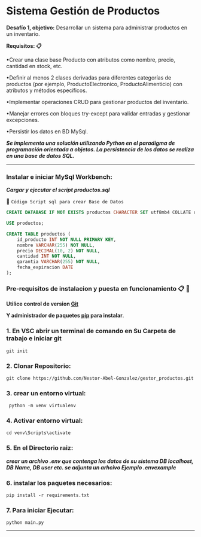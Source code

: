# Sistema Gestión de Productos


**Desafío 1, objetivo:** Desarrollar un sistema para administrar productos en un inventario.  
 
**Requisitos: 📋**

  •Crear una clase base Producto con atributos como nombre, precio, cantidad en stock, etc.
    
  •Definir al menos 2 clases derivadas para diferentes categorías de productos (por ejemplo, ProductoElectronico, ProductoAlimenticio) con atributos y métodos específicos.
    
  •Implementar operaciones CRUD para gestionar productos del inventario.
    
  •Manejar errores con bloques try-except para validar entradas y gestionar excepciones.
    
  •Persistir los datos en BD MySql.

***Se implementa una solución utilizando Python en el paradigma de programación orientada a objetos.
La persistencia de los datos se realiza en una base de datos SQL.***

---

### Instalar e iniciar MySql Workbench:


***Cargar y ejecutar el script productos.sql***

:wrench:
`Código Script sql para crear Base de Datos`  


```sql
CREATE DATABASE IF NOT EXISTS productos CHARACTER SET utf8mb4 COLLATE utf8mb4_general_ci;

USE productos;

CREATE TABLE productos (
    id_producto INT NOT NULL PRIMARY KEY,
    nombre VARCHAR(255) NOT NULL,
    precio DECIMAL(10, 2) NOT NULL,
    cantidad INT NOT NULL,
    garantia VARCHAR(255) NOT NULL,
    fecha_expiracion DATE
);

```

### Pre-requisitos de instalacion y puesta en funcionamiento 📋  :wrench:
**Utilice control de version [Git](https://git-scm.com/book/es/v2/Inicio---Sobre-el-Control-de-Versiones-Instalaci%C3%B3n-de-Git)**

**Y administrador de paquetes [pip](https://pip.pypa.io/en/stable/) para instalar**.

### 1. En VSC abrir un terminal de comando en Su Carpeta de trabajo e iniciar git

```
git init
```
### 2. Clonar Repositorio:

```
git clone https://github.com/Nestor-Abel-Gonzalez/gestor_productos.git
```
### 3. crear un entorno virtual:   
```
 python -m venv virtualenv
```
### 4. Activar entorno virtual:
```
cd venv\Scripts\activate
```

### 5. En el Directorio raiz:

  ***crear un archivo .env que contenga los datos de su sistema DB localhost, DB Name, DB user etc.
    se adjunta un arhcivo Ejemplo .envexample***
   
### 6. instalar los paquetes necesarios:
```
pip install -r requirements.txt
```

### 7. Para iniciar Ejecutar:

   ```
   python main.py
```

---
